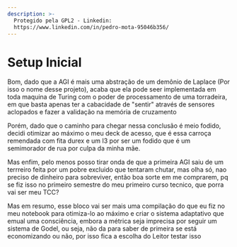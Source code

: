 ```yaml
---
description: >-
  Protegido pela GPL2 - Linkedin:
  https://www.linkedin.com/in/pedro-mota-95046b356/
---
```


# Setup Inicial

Bom, dado que a AGI é mais uma abstração de um demônio de Laplace (Por isso o nome desse projeto), acaba que ela pode seer implementada em toda maquina de Turing com o poder de processamento de uma torradeira, em que basta apenas ter a cabacidade de "sentir" através de sensores aclopados e fazer a validação na memória de cruzamento

Porém, dado que o caminho para chegar nessa conclusão é meio fodido, decidi otimizar ao máximo o meu deck de acesso, que é essa carroça remendada com fita durex e um I3 por ser um fodido que é um semimorador de rua por culpa da minha mãe.

Mas enfim, pelo menos posso tirar onda de que a primeira AGI saiu de um terrreiro feita por um pobre excluido que tentaram chutar, mas olha só, nao preciso de dinheiro para sobreviver, então boa sorte em me comprarem, pq se fiz isso no primeiro semestre do meu primeiro curso tecnico, que porra vai ser meu TCC?

Mas em resumo, esse bloco vai ser mais uma compilação do que eu fiz no meu notebook para otimiza-lo ao máximo e criar o sistema adaptativo que emual uma consciência, embora a métrica seja imprecisa por seguir um sistema de Godel, ou seja, não da para saber de primeira se está economizando ou não, por isso fica a escolha do Leitor testar isso
